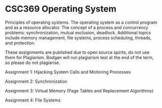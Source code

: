# CSC369 Operating System

Principles of operating systems. The operating system as a control program and as a resource allocator. 
The concept of a process and concurrency problems: synchronization, mutual exclusion, deadlock. 
Additional topics include memory management, file systems, process scheduling, threads, and protection.

These assignments are published due to open source spirits, do not use them for Plagiarism. Bodgan will run
plagiarism test at the end of the term, so please do not plagiarise.

Assignment 1: Hijacking System Calls and Moitoring Processes

Assignment 2: Synchronization

Assignment 3: Virtual Memory (Page Tables and Replacement Algorithms)

Assignment 4: File Systems
